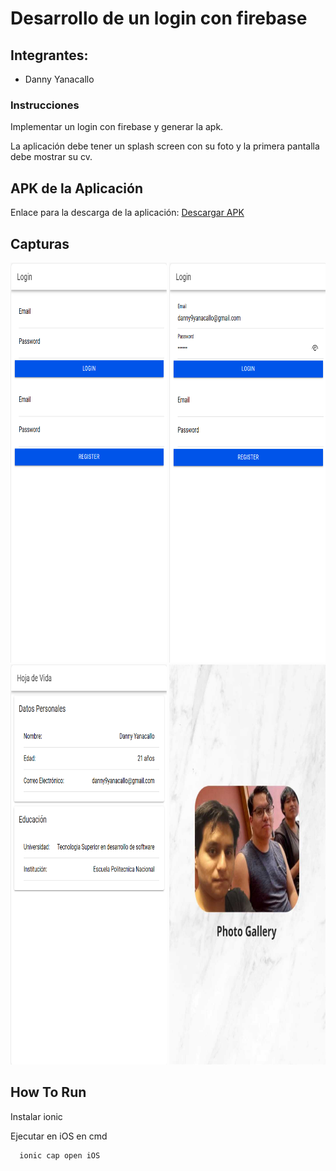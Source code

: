
# Desarrollo de un login con firebase
## Integrantes:
- Danny Yanacallo
### Instrucciones
Implementar un login con firebase y generar la apk.

La aplicación debe tener un splash screen con su foto y la primera pantalla debe mostrar su cv.
  
## APK de la Aplicación
Enlace para la descarga de la aplicación: [Descargar APK](https://drive.google.com/file/d/1E_xOSSMOaXnp3mVR3pGNMXhfuUzGiWYs/view?usp=drive_link)

## Capturas
<img src="Imagenes/1.png" width="250" height="640">
<img src="Imagenes/2.png" width="250" height="640">
<img src="Imagenes/3.png" width="250" height="640">
<img src="Imagenes/4.png" width="250" height="640">


## How To Run

Instalar ionic


Ejecutar en iOS en cmd
```bash
  ionic cap open iOS
```

